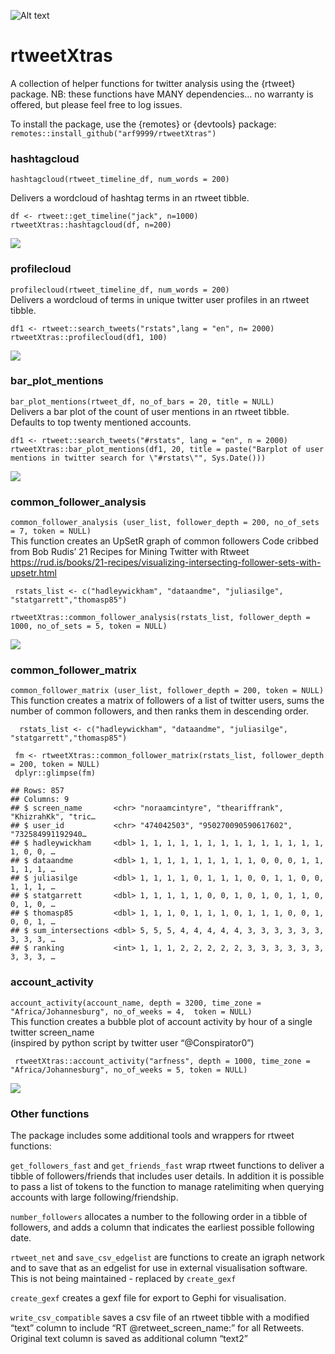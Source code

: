 ![Alt text](rtweetXtrashex.png)

rtweetXtras
===========

A collection of helper functions for twitter analysis using the {rtweet}
package. NB: these functions have MANY dependencies… no warranty is
offered, but please feel free to log issues.

To install the package, use the {remotes} or {devtools} package:
`remotes::install_github("arf9999/rtweetXtras")`

### hashtagcloud

`hashtagcloud(rtweet_timeline_df, num_words = 200)`

Delivers a wordcloud of hashtag terms in an rtweet tibble.

    df <- rtweet::get_timeline("jack", n=1000)
    rtweetXtras::hashtagcloud(df, n=200)

![](readme_files/figure-markdown_strict/hashtagcloud-1.png)

### profilecloud

`profilecloud(rtweet_timeline_df, num_words = 200)`  
Delivers a wordcloud of terms in unique twitter user profiles in an
rtweet tibble.

    df1 <- rtweet::search_tweets("rstats",lang = "en", n= 2000)
    rtweetXtras::profilecloud(df1, 100)

![](readme_files/figure-markdown_strict/profilecloud-1.png)

### bar\_plot\_mentions

`bar_plot_mentions(rtweet_df, no_of_bars = 20, title = NULL)`  
Delivers a bar plot of the count of user mentions in an rtweet tibble.
Defaults to top twenty mentioned accounts.

    df1 <- rtweet::search_tweets("#rstats", lang = "en", n = 2000)
    rtweetXtras::bar_plot_mentions(df1, 20, title = paste("Barplot of user mentions in twitter search for \"#rstats\"", Sys.Date()))

![](readme_files/figure-markdown_strict/bar_plot_mentions-1.png)

### common\_follower\_analysis

`common_follower_analysis (user_list, follower_depth = 200, no_of_sets = 7, token = NULL)`  
This function creates an UpSetR graph of common followers Code cribbed
from Bob Rudis’ 21 Recipes for Mining Twitter with Rtweet
<a href="https://rud.is/books/21-recipes/visualizing-intersecting-follower-sets-with-upsetr.html" class="uri">https://rud.is/books/21-recipes/visualizing-intersecting-follower-sets-with-upsetr.html</a>

     rstats_list <- c("hadleywickham", "dataandme", "juliasilge", "statgarrett","thomasp85")
     
    rtweetXtras::common_follower_analysis(rstats_list, follower_depth = 1000, no_of_sets = 5, token = NULL)

![](readme_files/figure-markdown_strict/common_follower_analysis-1.png)

### common\_follower\_matrix

`common_follower_matrix (user_list, follower_depth = 200, token = NULL)`  
This function creates a matrix of followers of a list of twitter users,
sums the number of common followers, and then ranks them in descending
order.

      rstats_list <- c("hadleywickham", "dataandme", "juliasilge", "statgarrett","thomasp85")

     fm <- rtweetXtras::common_follower_matrix(rstats_list, follower_depth = 200, token = NULL)
     dplyr::glimpse(fm)

    ## Rows: 857
    ## Columns: 9
    ## $ screen_name       <chr> "noraamcintyre", "theariffrank", "KhizrahKk", "tric…
    ## $ user_id           <chr> "474042503", "950270090590617602", "732584991192940…
    ## $ hadleywickham     <dbl> 1, 1, 1, 1, 1, 1, 1, 1, 1, 1, 1, 1, 1, 1, 1, 0, 0, …
    ## $ dataandme         <dbl> 1, 1, 1, 1, 1, 1, 1, 1, 1, 0, 0, 0, 1, 1, 1, 1, 1, …
    ## $ juliasilge        <dbl> 1, 1, 1, 1, 0, 1, 1, 1, 0, 0, 1, 1, 0, 0, 1, 1, 1, …
    ## $ statgarrett       <dbl> 1, 1, 1, 1, 1, 0, 0, 1, 0, 1, 0, 1, 1, 0, 0, 1, 0, …
    ## $ thomasp85         <dbl> 1, 1, 1, 0, 1, 1, 1, 0, 1, 1, 1, 0, 0, 1, 0, 0, 1, …
    ## $ sum_intersections <dbl> 5, 5, 5, 4, 4, 4, 4, 4, 3, 3, 3, 3, 3, 3, 3, 3, 3, …
    ## $ ranking           <int> 1, 1, 1, 2, 2, 2, 2, 2, 3, 3, 3, 3, 3, 3, 3, 3, 3, …

### account\_activity

`account_activity(account_name, depth = 3200, time_zone = "Africa/Johannesburg", no_of_weeks = 4,  token = NULL)`  
This function creates a bubble plot of account activity by hour of a
single twitter screen\_name  
(inspired by python script by twitter user “@Conspirator0”)

     rtweetXtras::account_activity("arfness", depth = 1000, time_zone = "Africa/Johannesburg", no_of_weeks = 5, token = NULL)

![](readme_files/figure-markdown_strict/account_activity-1.png)

### Other functions

The package includes some additional tools and wrappers for rtweet
functions:

`get_followers_fast` and `get_friends_fast` wrap rtweet functions to
deliver a tibble of followers/friends that includes user details. In
addition it is possible to pass a list of tokens to the function to
manage ratelimiting when querying accounts with large
following/friendship.

`number_followers` allocates a number to the following order in a tibble
of followers, and adds a column that indicates the earliest possible
following date.

`rtweet_net` and `save_csv_edgelist` are functions to create an igraph
network and to save that as an edgelist for use in external
visualisation software. This is not being maintained - replaced by
`create_gexf`

`create_gexf` creates a gexf file for export to Gephi for visualisation.

`write_csv_compatible` saves a csv file of an rtweet tibble with a
modified “text” column to include “RT @retweet\_screen\_name:” for all
Retweets. Original text column is saved as additional column “text2”
